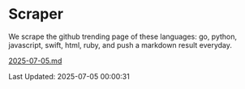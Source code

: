 # Scraper

We scrape the github trending page of these languages: go, python, javascript, swift, html, ruby, and push a markdown result everyday.

[2025-07-05.md](https://github.com/henson/Scraper/blob/master/2025-07-05.md)

Last Updated: 2025-07-05 00:00:31